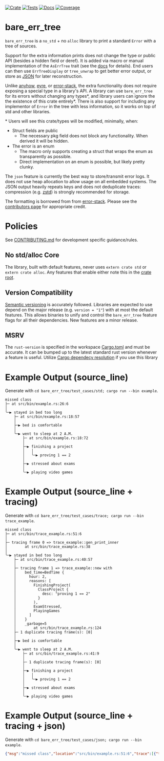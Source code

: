 [![Crate][CrateStatus]][Crate]
[![Tests][TestsStatus]][Tests]
[![Docs][PagesStatus]][Docs]
[![Coverage][Coverage]][CoveragePages]

# bare\_err\_tree
`bare_err_tree` is a `no_std` + no `alloc` library to print a standard `Error` with a tree of sources.

Support for the extra information prints does not change the type or public API (besides a hidden field or deref).
It is added via macro or manual implementation of the `AsErrTree` trait (see
the [docs][Docs] for details).
End users can then use `ErrTreeDisplay` or `tree_unwrap` to get better error output,
or store as [JSON][JSON] for later reconstruction.

Unlike [anyhow][Anyhow], [eyre][Eyre], or [error-stack][ErrorStack], the extra
functionality does not require exposing a special type in a library's API.
A library can use `bare_err_tree` for its errors without changing any types\*,
and library users can ignore the the existence of this crate entirely\*. There is
also support for including any implementor of `Error` in the tree with less
information, so it works on top of std and other libraries.

\* Users will see this crate/types will be modified, minimally, when:
* Struct fields are public
    * The necessary pkg field does not block any functionality. When derived it will be hidden.
* The error is an enum
    * The macro only supports creating a struct that wraps the enum as transparently as possible.
    * Direct implementation on an enum is possible, but likely pretty clunky.

The `json` feature is currently the best way to store/transmit error logs.
It does not use heap allocation to allow usage on all embedded systems.
The JSON output heavily repeats keys and does not deduplicate traces: compression
(e.g. [zstd][zstd-rs]) is strongly recommended for storage.

The formatting is borrowed from from [error-stack][ErrorStack].
Please see the [contributors page](https://github.com/hashintel/hash/graphs/contributors) for appropriate credit.

# Policies
See [CONTRIBUTING.md][Contributing] for development specific guidance/rules.

## No std/alloc Core
The library, built with default features, never uses `extern crate std` or `extern crate alloc`.
Any features that enable either note this in the [crate root][clib].

## Version Compatibility
[Semantic versioning][semver] is accurately followed.
Libraries are expected to use depend on the major release (e.g. `version = "1"`)
with at most the default features.
This allows binaries to unify and control the `bare_err_tree` feature flags for
all their dependencies.
New features are a minor release.

## MSRV
The `rust-version` is specified in the workspace [Cargo.toml][ctoml] and must be accurate. It can be bumped up to the latest standard rust version whenever a feature is useful. Utilize [Cargo dependecy resolution][cdeps] if you use this library

# Example Output (source\_line)
Generate with `cd bare_err_tree/test_cases/std; cargo run --bin example`.
```
missed class
├─ at src/bin/example.rs:26:6
│
╰─▶ stayed in bed too long
    ├─ at src/bin/example.rs:18:57
    │
    ├─▶ bed is comfortable
    │
    ╰─▶ went to sleep at 2 A.M.
        ├─ at src/bin/example.rs:18:72
        │
        ├─▶ finishing a project
        │   │
        │   ╰─▶ proving 1 == 2
        │
        ├─▶ stressed about exams
        │
        ╰─▶ playing video games
```

# Example Output (source\_line + tracing)
Generate with `cd bare_err_tree/test_cases/trace; cargo run --bin trace_example`.
```
missed class
├─ at src/bin/trace_example.rs:51:6
│
├─ tracing frame 0 => trace_example::gen_print_inner
│        at src/bin/trace_example.rs:38
│
╰─▶ stayed in bed too long
    ├─ at src/bin/trace_example.rs:40:57
    │
    ├─ tracing frame 1 => trace_example::new with
    │    bed_time=BedTime {
    │      hour: 2,
    │      reasons: [
    │        FinishingProject(
    │          ClassProject {
    │            desc: "proving 1 == 2"
    │          }
    │        ),
    │        ExamStressed,
    │        PlayingGames
    │      ]
    │    }
    │    _garbage=5
    │        at src/bin/trace_example.rs:124
    ├─ 1 duplicate tracing frame(s): [0]
    │
    ├─▶ bed is comfortable
    │
    ╰─▶ went to sleep at 2 A.M.
        ├─ at src/bin/trace_example.rs:41:9
        │
        ├─ 1 duplicate tracing frame(s): [0]
        │
        ├─▶ finishing a project
        │   │
        │   ╰─▶ proving 1 == 2
        │
        ├─▶ stressed about exams
        │
        ╰─▶ playing video games
```

# Example Output (source\_line + tracing + json)
Generate with `cd bare_err_tree/test_cases/json; cargo run --bin example`.
```json
{"msg":"missed class","location":"src/bin/example.rs:51:6","trace":[{"target":"example","name":"gen_print_inner","fields":"","source_loc":{"file":"src/bin/example.rs","line":38}}],"sources":[{"msg":"stayed in bed too long","location":"src/bin/example.rs:40:57","trace":[{"target":"example","name":"new","fields":"bed_time=BedTime { hour: 2, reasons: [FinishingProject(ClassProject { desc: \"proving 1 == 2\" }), ExamStressed, PlayingGames] } _garbage=5","source_loc":{"file":"src/bin/example.rs","line":122}},{"target":"example","name":"gen_print_inner","fields":"","source_loc":{"file":"src/bin/example.rs","line":38}}],"sources":[{"msg":"bed is comfortable"},{"msg":"went to sleep at 2 A.M.","location":"src/bin/example.rs:41:9","trace":[{"target":"example","name":"gen_print_inner","fields":"","source_loc":{"file":"src/bin/example.rs","line":38}}],"sources":[{"msg":"finishing a project","sources":[{"msg":"proving 1 == 2"}]},{"msg":"stressed about exams"},{"msg":"playing video games"}]}]}]}
```

[CrateStatus]: https://img.shields.io/crates/v/bare_err_tree.svg
[Crate]: https://crates.io/crates/bare_err_tree
[TestsStatus]: https://github.com/Bennett-Petzold/bare_err_tree/actions/workflows/all-tests.yml/badge.svg?branch=main
[Tests]: https://github.com/Bennett-Petzold/bare_err_tree/actions/workflows/all-tests.yml
[PagesStatus]: https://github.com/Bennett-Petzold/bare_err_tree/actions/workflows/pages.yml/badge.svg?branch=main
[Docs]: https://bennett-petzold.github.io/bare_err_tree/docs/bare_err_tree/
[Coverage]: https://bennett-petzold.github.io/bare_err_tree/coverage/badge.svg
[CoveragePages]: https://bennett-petzold.github.io/bare_err_tree/coverage/

[Contributing]: CONTRIBUTING.md
[ctoml]: Cargo.toml
[cdeps]: https://doc.rust-lang.org/cargo/reference/resolver.html
[clib]: bare_err_tree/src/lib.rs
[semver]: https://semver.org/

[ErrorStack]: https://crates.io/crates/error-stack
[Eyre]: https://crates.io/crates/eyre
[Anyhow]: https://crates.io/crates/anyhow

[zstd-rs]: https://crates.io/crates/zstd
[JSON]: https://www.json.org/json-en.html
